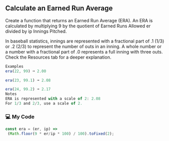 ## Calculate an Earned Run Average

Create a function that returns an Earned Run Average (ERA). An ERA is calculated by multiplying 9 by the quotient of Earned Runs Allowed er divided by ip Innings Pitched.

In baseball statistics, innings are represented with a fractional part of .1 (1/3) or .2 (2/3) to represent the number of outs in an inning. A whole number or a number with a fractional part of .0 represents a full inning with three outs. Check the Resources tab for a deeper explanation.
```js
Examples
era(22, 99) ➞ 2.00

era(23, 99.1) ➞ 2.08

era(24, 99.2) ➞ 2.17
Notes
ERA is represented with a scale of 2: 2.08
For 1/3 and 2/3, use a scale of 2.
```
### :computer: My Code
```js
const era = (er, ip) => 
 (Math.floor(9 * er/ip * 100) / 100).toFixed(2);
```
